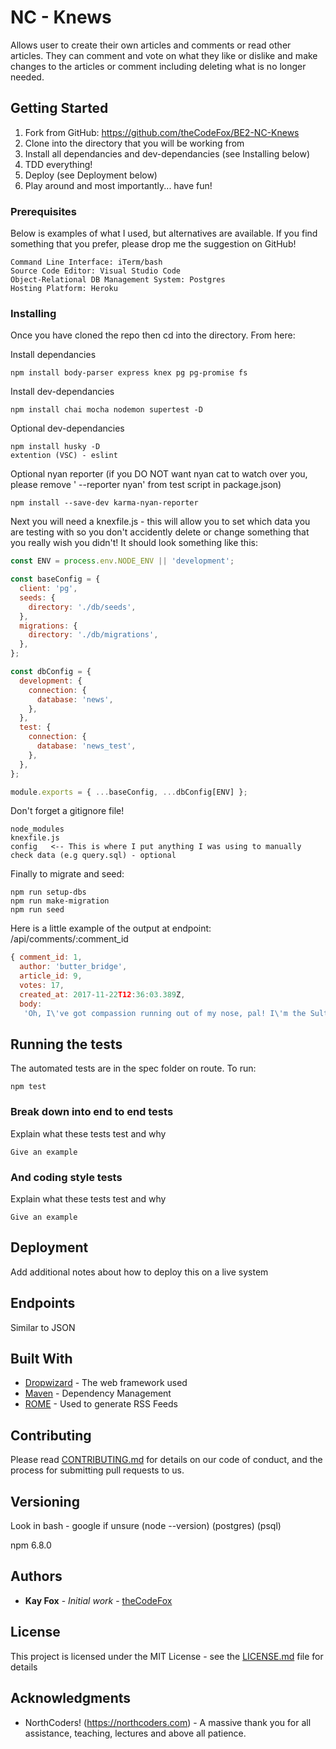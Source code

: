 # NC - Knews

Allows user to create their own articles and comments or read other articles. They can comment and vote on what they like or dislike and make changes to the articles or comment including deleting what is no longer needed.

## Getting Started

1. Fork from GitHub: https://github.com/theCodeFox/BE2-NC-Knews
2. Clone into the directory that you will be working from
3. Install all dependancies and dev-dependancies (see Installing below)
4. TDD everything!
5. Deploy (see Deployment below)
6. Play around and most importantly... have fun!

### Prerequisites

Below is examples of what I used, but alternatives are available. If you find something that you prefer, please drop me the suggestion on GitHub!

```
Command Line Interface: iTerm/bash
Source Code Editor: Visual Studio Code
Object-Relational DB Management System: Postgres
Hosting Platform: Heroku
```

### Installing

Once you have cloned the repo then cd into the directory. From here:

Install dependancies

```
npm install body-parser express knex pg pg-promise fs
```

Install dev-dependancies

```
npm install chai mocha nodemon supertest -D
```

Optional dev-dependancies

```
npm install husky -D
extention (VSC) - eslint
```

Optional nyan reporter (if you DO NOT want nyan cat to watch over you, please remove ' --reporter nyan' from test script in package.json)

```
npm install --save-dev karma-nyan-reporter
```

Next you will need a knexfile.js - this will allow you to set which data you are testing with so you don't accidently delete or change something that you really wish you didn't! It should look something like this:

```js
const ENV = process.env.NODE_ENV || 'development';

const baseConfig = {
  client: 'pg',
  seeds: {
    directory: './db/seeds',
  },
  migrations: {
    directory: './db/migrations',
  },
};

const dbConfig = {
  development: {
    connection: {
      database: 'news',
    },
  },
  test: {
    connection: {
      database: 'news_test',
    },
  },
};

module.exports = { ...baseConfig, ...dbConfig[ENV] };
```

Don't forget a gitignore file!

```
node_modules
knexfile.js
config   <-- This is where I put anything I was using to manually check data (e.g query.sql) - optional
```

Finally to migrate and seed:

```
npm run setup-dbs
npm run make-migration
npm run seed
```

Here is a little example of the output at endpoint: /api/comments/:comment_id

```js
{ comment_id: 1,
  author: 'butter_bridge',
  article_id: 9,
  votes: 17,
  created_at: 2017-11-22T12:36:03.389Z,
  body:
   'Oh, I\'ve got compassion running out of my nose, pal! I\'m the Sultan of Sentiment!' }
   ```

## Running the tests

The automated tests are in the spec folder on route. To run:

```
npm test
```

### Break down into end to end tests

Explain what these tests test and why

```
Give an example
```

### And coding style tests

Explain what these tests test and why

```
Give an example
```

## Deployment

Add additional notes about how to deploy this on a live system

## Endpoints

Similar to JSON

## Built With

* [Dropwizard](http://www.dropwizard.io/1.0.2/docs/) - The web framework used
* [Maven](https://maven.apache.org/) - Dependency Management
* [ROME](https://rometools.github.io/rome/) - Used to generate RSS Feeds

## Contributing

Please read [CONTRIBUTING.md](https://gist.github.com/PurpleBooth/b24679402957c63ec426) for details on our code of conduct, and the process for submitting pull requests to us.

## Versioning
Look in bash - google if unsure
(node --version)
(postgres)
(psql)

npm 6.8.0 

## Authors

* **Kay Fox** - *Initial work* - [theCodeFox](https://github.com/theCodeFox)

## License

This project is licensed under the MIT License - see the [LICENSE.md](LICENSE.md) file for details

## Acknowledgments

* NorthCoders! (https://northcoders.com) - A massive thank you for all assistance, teaching, lectures and above all patience.
